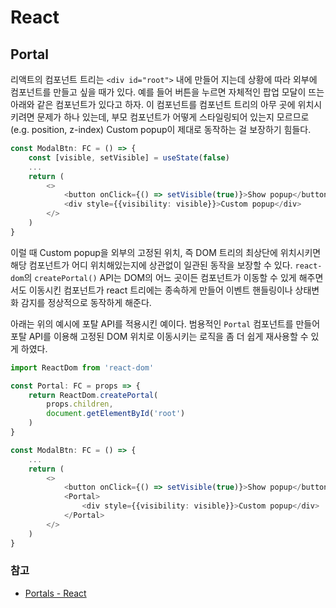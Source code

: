 # React

## Portal
리액트의 컴포넌트 트리는 `<div id="root">` 내에 만들어 지는데 상황에 따라 외부에 컴포넌트를 만들고 싶을 때가 있다.
예를 들어 버튼을 누르면 자체적인 팝업 모달이 뜨는 아래와 같은 컴포넌트가 있다고 하자.
이 컴포넌트를 컴포넌트 트리의 아무 곳에 위치시키려면 문제가 하나 있는데, 
부모 컴포넌트가 어떻게 스타일링되어 있는지 모르므로 (e.g. position, z-index) Custom popup이 제대로 동작하는 걸 보장하기 힘들다.

```typescript jsx
const ModalBtn: FC = () => {
    const [visible, setVisible] = useState(false)
    ...
    return (
        <>
            <button onClick={() => setVisible(true)}>Show popup</button>
            <div style={{visibility: visible}}>Custom popup</div>
        </>
    )
}
```

이럴 때 Custom popup을 외부의 고정된 위치, 즉 DOM 트리의 최상단에 위치시키면 해당 컴포넌트가 어디 위치해있는지에 상관없이 일관된 동작을 보장할 수 있다.
`react-dom`의 `createPortal()` API는 DOM의 어느 곳이든 컴포넌트가 이동할 수 있게 해주면서도 이동시킨 컴포넌트가 react 트리에는 종속하게 만들어
이벤트 핸들링이나 상태변화 감지를 정상적으로 동작하게 해준다.

아래는 위의 예시에 포탈 API를 적용시킨 예이다.
범용적인 `Portal` 컴포넌트를 만들어 포탈 API를 이용해 고정된 DOM 위치로 이동시키는 로직을 좀 더 쉽게 재사용할 수 있게 하였다.

```typescript jsx
import ReactDom from 'react-dom'

const Portal: FC = props => {
    return ReactDom.createPortal(
        props.children,
        document.getElementById('root')
    )
}

const ModalBtn: FC = () => {
    ...
    return (
        <>
            <button onClick={() => setVisible(true)}>Show popup</button>
            <Portal>
                <div style={{visibility: visible}}>Custom popup</div>
            </Portal>
        </>
    )
}
```

### 참고
- [Portals - React](https://reactjs.org/docs/portals.html#gatsby-focus-wrapper)

